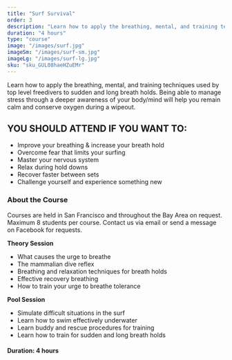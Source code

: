 ```yaml
---
title: "Surf Survival"
order: 3
description: "Learn how to apply the breathing, mental, and training techniques used by top level freedivers to sudden and long breath holds. Being able to manage stress through a deeper awareness of your body/mind will help you remain calm and conserve oxygen during a wipeout."
duration: "4 hours"
type: "course"
image: "/images/surf.jpg"
imageSm: "/images/surf-sm.jpg"
imageLg: "/images/surf-lg.jpg"
sku: "sku_GUL08haeHZuEMr"
---
```


Learn how to apply the breathing, mental, and training techniques used by top level freedivers to sudden and long breath holds. Being able to manage stress through a deeper awareness of your body/mind will help you remain calm and conserve oxygen during a wipeout.

## **YOU SHOULD ATTEND IF YOU WANT TO:**
  - Improve your breathing & increase your breath hold
  - Overcome fear that limits your surfing
  - Master your nervous system
  - Relax during hold downs
  - Recover faster between sets
  - Challenge yourself and experience something new

### About the Course

Courses are held in San Francisco and throughout the Bay Area on request. Maximum 8 students per course. Contact us via email or send a message on Facebook for requests.

**Theory Session**
  - What causes the urge to breathe
  - The mammalian dive reflex
  - Breathing and relaxation techniques for breath holds
  - Effective recovery breathing
  - How to train your urge to breathe tolerance

**Pool Session**
  - Simulate difficult situations in the surf
  - Learn how to swim effectively underwater
  - Learn buddy and rescue procedures for training
  - Learn how to train for sudden and long breath holds

#### Duration: 4 hours
